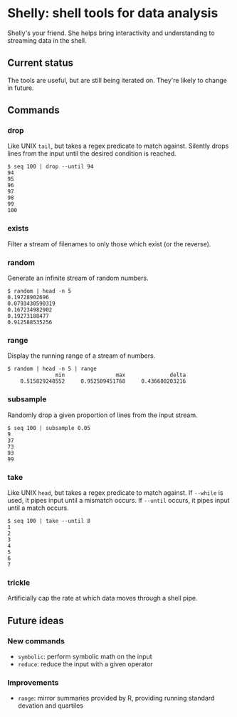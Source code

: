 # Shelly: shell tools for data analysis

Shelly's your friend. She helps bring interactivity and understanding to streaming data in the shell.

## Current status

The tools are useful, but are still being iterated on. They're likely to change in future.

## Commands

### drop

Like UNIX ``tail``, but takes a regex predicate to match against. Silently drops lines from the input until the desired condition is reached.

```
$ seq 100 | drop --until 94
94
95
96
97
98
99
100
```

### exists

Filter a stream of filenames to only those which exist (or the reverse).

### random

Generate an infinite stream of random numbers.

```
$ random | head -n 5
0.19728902696
0.0793430590319
0.167234982902
0.19273188477
0.912588535256
```

### range

Display the running range of a stream of numbers.

```
$ random | head -n 5 | range
               min                max              delta
    0.515829248552     0.952509451768     0.436680203216
```

### subsample

Randomly drop a given proportion of lines from the input stream.

```
$ seq 100 | subsample 0.05
9
37
73
93
99
```

### take

Like UNIX ``head``, but takes a regex predicate to match against. If ``--while`` is used, it pipes input until a mismatch occurs. If ``--until`` occurs, it pipes input until a match occurs.

```
$ seq 100 | take --until 8
1
2
3
4
5
6
7
```

### trickle

Artificially cap the rate at which data moves through a shell pipe.

## Future ideas

### New commands

- `symbolic`: perform symbolic math on the input
- `reduce`: reduce the input with a given operator

### Improvements

- `range`: mirror summaries provided by R, providing running standard devation and quartiles
